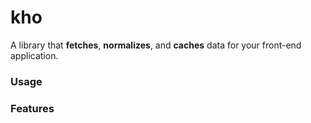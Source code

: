 # kho

A library that **fetches**, **normalizes**, and **caches** data for your front-end application.

### Usage

### Features
